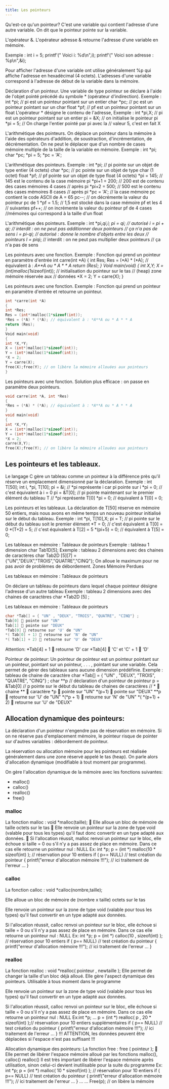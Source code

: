 ```yaml
---
title: Les pointeurs
---
```


Qu'est-ce qu'un
pointeur?
C'est une variable qui
contient l'adresse d'une
autre variable.
On dit que le pointeur pointe
sur la variable.

L'opérateur &.
L'opérateur adresse & retourne l'adresse d'une variable en mémoire.

Exemple :
int i = 5;
printf'(" Voici i: %d\n",i);
printf'(" Voici son adresse : %p\n",&i);

Pour afficher l'adresse d'une variable ont utilise généralement %p qui affiche l'adresse en hexadécimal (4 octets).
L'adresses d'une variable correspond à l'adresse de début de la variable dans la mémoire.

Déclaration d'un pointeur.
Une variable de type pointeur se déclare à l'aide de l'objet
pointé précédé du symbole * (opérateur d'indirection).
Exemple :
int *pi; // pi est un pointeur pointant sur un entier
char *pc; // pc est un pointeur pointant sur un char
float *pf; // pf est un pointeur pointant sur un float
L'opérateur * désigne le contenu de l'adresse,
Exemple :
int *pi,X; // pi est un pointeur pointant sur un entier
pi = &X; // on initialise le pointeur pi
*pi = 5; // On charge l'entier pointé par pi avec la // valeur 5,
c'est en fait X

L'arithmétique des pointeurs.
On déplace un pointeur dans la mémoire à l'aide des opérateurs d'addition, de soustraction, d'incrémentation, de décrémentation.
On ne peut le déplacer que d'un nombre de cases mémoire multiple de la taille de la variable en mémoire.
Exemple :
int *pi;
char *pc;
*pi = 5;
*pc = 'A';

L'arithmétique des pointeurs.
Exemple :
int *pi; // pi pointe sur un objet de type entier (4 octets)
char *pc; // pc pointe sur un objet de type char (1 octet)
float *pf; // pf pointe sur un objet de type float (4 octets)
*pi = 145; // 145 est le contenu de la case mémoire pi
*pi+1 = 200; // 200 est de contenu des cases mémoires 4 cases
// après pi
*pi+2 = 500; // 500 est le contenu des cases mémoires 8 cases
// après pi
*pc = 'A'; // la case mémoire pc contient le code ASCII de A = 65
pc--; // on décrémente la valeur du pointeur pc de 1
*pf = 1.5; // 1,5 est stocké dans la case mémoire pf et les 4
// suivantes
pf++; // on incrémente la valeur du pointeur pf de 4 cases
//mémoires qui correspond à la taille d'un float

L'arithmétique des pointeurs.
Exemple :
int *pi,*qi,i;
pi = qi; // autorisé
i = pi + qi; // interdit : on ne peut pas additionner deux pointeurs
// ça n'a pas de sens
i = pi-qi; // autorisé : donne le nombre d'objets entre les deux
// pointeurs
I = pi*qi; // interdit : on ne peut pas multiplier deux pointeurs
// ça n'a pas de sens

Les pointeurs avec une fonction.
Exemple : Fonction qui prend un pointeur en paramètre d'entrée
int carre(int *A)
{
int Res;
Res = (*A) * (*A); // équivalent à : *A**A ou * A * * A
return (Res);
}
Void main(void)
{
int *X,Y;
X = (int*)malloc(1*sizeof(int)); // initialisation du pointeur sur le tas
// (heap) zone mémoire réservée aux
// données
*X = 2;
Y = carre(X);
}

Les pointeurs avec une fonction.
Exemple : Fonction qui prend un pointeur en paramètre d'entrée et retourne un pointeur.

```C
int *carre(int *A)
{
int *Res;
Res = (int*)malloc(1*sizeof(int));
*Res = (*A) * (*A); // équivalent à : *A**A ou * A * * A
return (Res);
}
Void main(void)
{
int *X,*Y;
X = (int*)malloc(1*sizeof(int));
Y = (int*)malloc(1*sizeof(int));
*X = 2;
Y = carre(X);
free(X);free(Y); // on libère la mémoire allouées aux pointeurs
}
```

Les pointeurs avec une fonction.
Solution plus efficace : on passe en paramètre deux pointeurs.

```C
void carre(int *A, int *Res)
{
*Res = (*A) * (*A); // équivalent à : *A**A ou * A * * A
}
void main(void)
{
int *X,*Y;
X = (int*)malloc(1*sizeof(int));
Y = (int*)malloc(1*sizeof(int));
*X = 2;
carre(X,Y);
free(X);free(Y); // on libère la mémoire allouées aux pointeurs
```

## Les pointeurs et les tableaux.

Le langage C gère un tableau comme un pointeur à la différence près qu'il réserve un emplacement dimensionné
par la déclaration.
Exemple : int T[50];
int i, *pi, T[10];
pi = &i; // *pi représente i car pi pointe sur i
*pi = 0; // c'est équivalent à i = 0
pi = &T[0]; // pi pointe maintenant sur le premier élément du tableau T
// *pi représente T[0]
*pi = 0; // équivalent à T[0] = 0;

Les pointeurs et les tableaux.
La déclaration de T[50] réserve en mémoire 50 entiers,
mais nous avons en même temps un nouveau pointeur
initialisé sur le début du tableau.
Exemple :
int *pi, T[10],X;
pi = T; // pi pointe sur le début du tableau soit le premier élément
*T = 0; // c'est équivalent à T[0] = 0
*(T+2) = 5; // c'est équivalent à T[2] = 5
*(pi+5) = 0; // équivalent à T[5] = 0;

Les tableaux en mémoire : Tableaux de
pointeurs
Exemple : tableau 1 dimension
char Tab1D[5];
Exemple : tableau 2 dimensions avec des chaines de caractères
char Tab2D [5][7] ={"UN","DEUX","TROIS","QUATRE","CINQ"};
On alloue le maximum pour ne pas avoir de problèmes de débordement.
Zones Mémoire Perdues

Les tableaux en mémoire : Tableaux de pointeurs

On déclare un tableau de pointeurs dans lequel chaque pointeur désigne l'adresse d'un autre tableau
Exemple : tableau 2 dimensions avec des chaines de caractères
char *Tab2D [5] ; 

Les tableaux en mémoire : Tableaux de
pointeurs

```C
char *Tab[] = { "UN" , "DEUX", "TROIS", "QUATRE", "CINQ"} ;
Tab[0]  pointe sur "UN"
Tab[1]  pointe sur "DEUX"
*Tab[0]  retourne sur 'U' de "UN"
*( Tab[0] + 1)  retourne sur 'N' de "UN"
*( Tab[1] + 2)  retourne sur 'U' de "DEUX"
```

Attention:
*Tab[4] + 1  retourne 'D' car *Tab[4]  'C' et 'C' + 1  'D'

Pointeur de pointeur:
Un pointeur de pointeur est un pointeur pointant sur un pointeur, pointant sur
un pointeur, . . . , pointant sur une variable. Cela permet de gérer des
tableaux sans aucune dimension prédéfinie.
Exemple : tableau de chaine de caractère
char *Tab[] = { "UN" , "DEUX", "TROIS", "QUATRE", "CINQ"} ;
char **p // déclaration d'un pointeur de pointeur
p = &Tab[0] // p pointe sur le début du tableau de chaines de caractères
// *  chaine **  caractère
*p  pointe sur "UN"
*(p+1)  pointe sur "DEUX"
**p  retourne sur 'U' de "UN"
*(*p + 1)  retourne sur 'N' de "UN"
*( *(p+1) + 2)  retourne sur 'U' de "DEUX"

## Allocation dynamique des pointeurs:

La déclaration d'un pointeur n'engendre pas de réservation en mémoire.
Si on ne réserve pas d'emplacement mémoire, le pointeur risque de pointer
sur d'autres variables : débordement de pointeur.

La réservation ou allocation mémoire pour les pointeurs est réalisée généralement dans une zone réservé appelé le tas (heap). On parle alors
d'allocation dynamique (modifiable à tout moment par programme).

On gère l'allocation dynamique de la mémoire avec les fonctions suivantes:
- malloc()
- calloc()
- realloc()
- free()


### malloc
La fonction malloc : void *malloc(taille);
 Elle alloue un bloc de mémoire de taille octets sur le tas
 Elle renvoie un pointeur sur la zone de type void (valable pour tous les
types) qu'il faut donc convertir en un type adapté aux données.
 Si l'allocation réussit, malloc renvoi un pointeur sur le bloc, elle échoue si
taille = 0 ou s'il n'y a pas assez de place en mémoire. Dans ce cas elle
retourne un pointeur nul : NULL
Ex:
int *p;
p = (int *) malloc(10 * sizeof(int) ); // réservation pour 10 entiers
if ( p== NULL) // test création du pointeur
{
printf("erreur d'allocation mémoire !!!");
// ici traitement de l'erreur ...
}

### calloc
La fonction calloc : void *calloc(nombre,taille);

Elle alloue un bloc de mémoire de (nombre x taille) octets sur le tas

Elle renvoie un pointeur sur la zone de type void (valable pour tous les
types) qu'il faut convertir en un type adapté aux données.

Si l'allocation réussit, calloc renvoi un pointeur sur le bloc, elle échoue si
taille = 0 ou s'il n'y a pas assez de place en mémoire. Dans ce cas elle
retourne un pointeur nul : NULL
Ex:
int *p;
p = (int *) calloc(10 , sizeof(int) ); // réservation pour 10 entiers
if ( p== NULL) // test création du pointeur
{
printf("erreur d'allocation mémoire !!!");
// ici traitement de l'erreur ...
}

### realloc
La fonction realloc : void *realloc( pointeur , newtaille );
Elle permet de changer la taille d'un bloc déjà alloué. Elle gère l'aspect
dynamique des pointeurs. Utilisable à tous moment dans le programme

Elle renvoie un pointeur sur la zone de type void (valable pour tous les
types) qu'il faut convertir en un type adapté aux données.

Si l'allocation réussit, calloc renvoi un pointeur sur le bloc, elle échoue si
taille = 0 ou s'il n'y a pas assez de place en mémoire. Dans ce cas elle
retourne un pointeur nul : NULL
Ex:int *p;
...
p = (int *) realloc( p , 20 * sizeof(int) );// réservation pour 10 entiers supplémentaires
if ( p== NULL) // test création du pointeur
{
printf("erreur d'allocation mémoire !!!");
// ici traitement de l'erreur ...
} !!! ATTENTION, les données peuvent être déplacées si l'espace n'est pas suffisant !!!

Allocation dynamique des pointeurs:
La fonction free : free ( pointeur );
 Elle permet de libérer l'espace mémoire alloué par les fonctions malloc(),
calloc() realloc()
Il est très important de libérer l'espace mémoire après utilisation, sinon
celui-ci devient inutilisable pour la suite du programme
Ex:
int *p;
p = (int *) malloc( 10 * sizeof(int) ); // réservation pour 10 entiers
if ( p== NULL) // test création du pointeur
{
printf("erreur d'allocation mémoire !!!");
// ici traitement de l'erreur ...
}
...
...
Free(p); // on libère la mémoire
